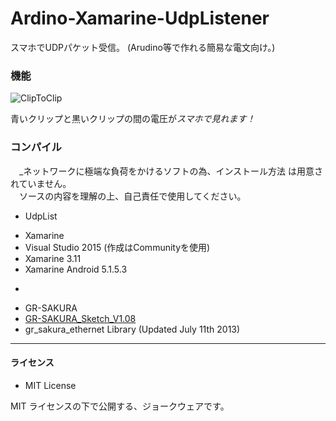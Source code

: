 # Ardino-Xamarine-UdpListener
スマホでUDPパケット受信。 (Arudino等で作れる簡易な電文向け。)


### 機能

![ClipToClip](http://saneyukim.github.io/images/CIMG3202.png)

青いクリップと黒いクリップの間の電圧が*スマホで見れます！*


### コンパイル

　_ネットワークに極端な負荷をかけるソフトの為、インストール方法
は用意されていません。  
　ソースの内容を理解の上、自己責任で使用してください。

* UdpList
- Xamarine
 - Visual Studio 2015 (作成はCommunityを使用)
 - Xamarine 3.11
 - Xamarine Android 5.1.5.3
* 
- GR-SAKURA 
 - [GR-SAKURA_Sketch_V1.08](http://tool-cloud2.renesas.com/)
 - gr_sakura_ethernet Library (Updated July 11th 2013)

***
#### ライセンス

* MIT License

MIT ライセンスの下で公開する、ジョークウェアです。
